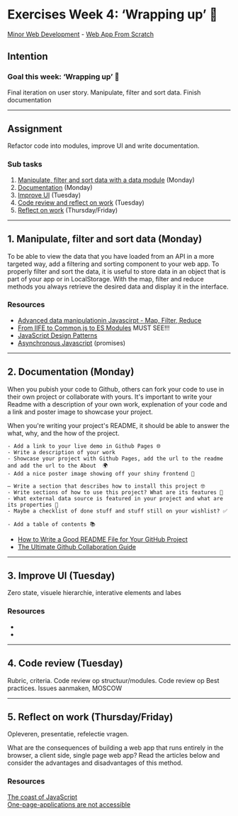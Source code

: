 # Exercises Week 4: ‘Wrapping up’ 🎁

[Minor Web Development](https://github.com/cmda-minor-web/) - [Web App From Scratch](https://github.com/cmda-minor-web/web-app-from-scratch-2122)

## Intention

### Goal this week: ‘Wrapping up’ 🎁

Final iteration on user story. Manipulate, filter and sort data. Finish documentation

---

## Assignment

Refactor code into modules, improve UI and write documentation.

<!-- ### Method

16 hours have been scheduled to work on this course this week (Monday and Tuesday). Try to plan your work well! In the meantime, progress is monitored in standup meetings and classroom meetings. Your code will be reviewed at Friday. Any issues will be placed in your GitHub repository. -->

### Sub tasks

1. [Manipulate, filter and sort data with a data module](#1-manipulate-filter-and-sort-data-monday) (Monday)
2. [Documentation](#2-documentation-monday) (Monday)
3. [Improve UI](#3-improve-ui-tuesday) (Tuesday)
4. [Code review and reflect on work](#4-code-review-tuesday) (Tuesday)
5. [Reflect on work](#5-reflect-on-work-thursdayfriday) (Thursday/Friday)

---

## 1. Manipulate, filter and sort data (Monday)

To be able to view the data that you have loaded from an API in a more targeted way, add a filtering and sorting component to your web app. To properly filter and sort the data, it is useful to store data in an object that is part of your app or in LocalStorage. With the map, filter and reduce methods you always retrieve the desired data and display it in the interface.

### Resources

- [Advanced data manipulationin Javascirpt - Map, Filter, Reduce](https://medium.com/@sub.metu/advanced-data-manipulation-javascript-b309fd008c6d)
- [From IIFE to Common.js to ES Modules](https://www.youtube.com/watch?v=qJWALEoGge4) MUST SEE!!!
- [JavaScript Design Patterns](https://addyosmani.com/resources/essentialjsdesignpatterns/book/)  
- [Asynchronous Javascript](https://www.pluralsight.com/guides/introduction-to-asynchronous-javascript) (promises)

---

## 2. Documentation (Monday)

When you pubish your code to Github, others can fork your code to use in their own project or collaborate with yours. 
It's important to write your Readme with a description of your own work, explenation of your code and a link and poster image to showcase your project.

When you're writing your project's README, it should be able to answer the what, why, and the how of the project.

```
- Add a link to your live demo in Github Pages 🌐
- Write a description of your work
- Showcase your project with Github Pages, add the url to the readme and add the url to the About  🌍
- Add a nice poster image showing off your shiny frontend 📸

— Write a section that describes how to install this project 🤓
- Write sections of how to use this project? What are its features 🤔
- What external data source is featured in your project and what are its properties 🌠
- Maybe a checklist of done stuff and stuff still on your wishlist? ✅

- Add a table of contents 📚

```


- [How to Write a Good README File for Your GitHub Project](https://www.freecodecamp.org/news/how-to-write-a-good-readme-file/)
- [The Ultimate Github Collaboration Guide](https://medium.com/@jonathanmines/the-ultimate-github-collaboration-guide-df816e98fb67)


---

## 3. Improve UI (Tuesday)

Zero state, visuele hierarchie, interative elements and labes

### Resources

- 
- 

---

## 4. Code review (Tuesday)

Rubric, criteria. 
Code review op structuur/modules. 
Code review op Best practices.
Issues aanmaken, MOSCOW

---

## 5. Reflect on work (Thursday/Friday)

Opleveren, presentatie, refelectie vragen.

What are the consequences of building a web app that runs entirely in the browser, a client side, single page web app? Read the articles below and consider the advantages and disadvantages of this method.

### Resources

[The coast of JavaScript](https://medium.com/@addyosmani/the-cost-of-javascript-in-2018-7d8950fbb5d4)  
[One-page-applications are not accessible](http://www.craigabbott.co.uk/one-page-applications-are-not-accessible)

